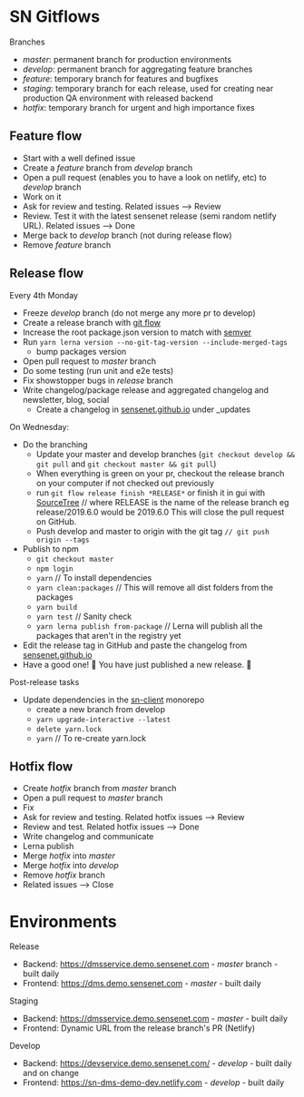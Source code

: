 # SN Gitflows

Branches
* *master*: permanent branch for production environments
* *develop*: permanent branch for aggregating feature branches
* *feature*: temporary branch for features and bugfixes
* *staging*: temporary branch for each release, used for creating near production QA environment with released backend
* *hotfix*: temporary branch for urgent and high importance fixes

## Feature flow
* Start with a well defined issue
* Create a *feature* branch from *develop* branch
* Open a pull request (enables you to have a look on netlify, etc) to *develop* branch
* Work on it
* Ask for review and testing. Related issues --> Review
* Review. Test it with the latest sensenet release (semi random netlify URL). Related issues --> Done
* Merge back to *develop* branch (not during release flow)
* Remove *feature* branch

## Release flow
Every 4th Monday
* Freeze *develop* branch (do not merge any more pr to develop)
* Create a release branch with [git flow](https://danielkummer.github.io/git-flow-cheatsheet/#release)
* Increase the root package.json version to match with [semver](https://docs.npmjs.com/about-semantic-versioning)
* Run `yarn lerna version --no-git-tag-version --include-merged-tags`
  * bump packages version
* Open pull request to *master* branch
* Do some testing (run unit and e2e tests)
* Fix showstopper bugs in *release* branch
* Write changelog/package release and aggregated changelog and newsletter, blog, social
  * Create a changelog in [sensenet.github.io](https://github.com/SenseNet/sensenet.github.io) under _updates

On Wednesday:
* Do the branching
  * Update your master and develop branches (`git checkout develop && git pull` and `git checkout master && git pull`)
  * When everything is green on your pr, checkout the release branch on your computer if not checked out previously
  * run `git flow release finish *RELEASE*` or finish it in gui with [SourceTree](https://www.sourcetreeapp.com/) // where RELEASE is the name of the release branch eg release/2019.6.0 would be 2019.6.0 
    This will close the pull request on GitHub.
  * Push develop and master to origin with the git tag `// git push origin --tags`
* Publish to npm
  * `git checkout master`
  * `npm login`
  * `yarn` // To install dependencies
  * `yarn clean:packages` // This will remove all dist folders from the packages
  * `yarn build`
  * `yarn test` // Sanity check
  * `yarn lerna publish from-package` // Lerna will publish all the packages that aren't in the registry yet
* Edit the release tag in GitHub and paste the changelog from [sensenet.github.io](https://github.com/SenseNet/sensenet.github.io) 
* Have a good one! 🍺 You have just published a new release. 🌟

Post-release tasks
* Update dependencies in the [sn-client](https://github.com/SenseNet/sn-client) monorepo
  * create a new branch from develop
  * `yarn upgrade-interactive --latest`
  * `delete yarn.lock`
  * `yarn` // To re-create yarn.lock

## Hotfix flow
* Create *hotfix* branch from *master* branch
* Open a pull request to *master* branch
* Fix
* Ask for review and testing. Related hotfix issues --> Review
* Review and test. Related hotfix issues --> Done
* Write changelog and communicate
* Lerna publish
* Merge *hotfix* into *master*
* Merge *hotfix* into *develop*
* Remove *hotfix* branch
* Related issues --> Close

# Environments

Release
* Backend: https://dmsservice.demo.sensenet.com - *master* branch - built daily
* Frontend: https://dms.demo.sensenet.com - *master* - built daily

Staging
* Backend: https://dmsservice.demo.sensenet.com - *master* - built daily
* Frontend: Dynamic URL from the release branch's PR (Netlify)

Develop
* Backend: https://devservice.demo.sensenet.com/ - *develop* - built daily and on change
* Frontend: https://sn-dms-demo-dev.netlify.com - *develop* - built daily

